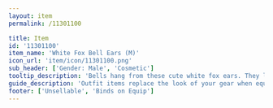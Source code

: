 ```yaml
---
layout: item
permalink: /11301100

title: Item
id: '11301100'
item_name: 'White Fox Bell Ears (M)'
icon_url: 'item/icon/11301100.png'
sub_header: ['Gender: Male', 'Cosmetic']
tooltip_description: 'Bells hang from these cute white fox ears. They look so soft, you want to stroke them.'
guide_description: 'Outfit items replace the look of your gear when equipped.'
footer: ['Unsellable', 'Binds on Equip']
---
```

